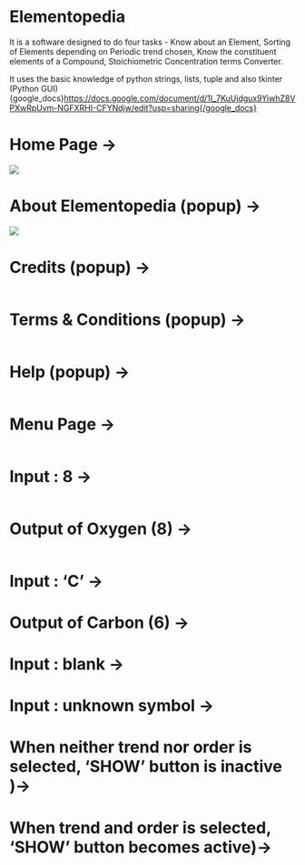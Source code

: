 # Elementopedia

It is a software designed to do four tasks - Know about an Element, Sorting of Elements depending on Periodic trend chosen, Know the constituent elements of a Compound, Stoichiometric Concentration terms Converter. 

It uses the basic knowledge of python strings, lists, tuple and also tkinter (Python GUI)
{google_docs}https://docs.google.com/document/d/1I_7KuUjdgux9YiwhZ8VPXwRpUvm-NGFXRHI-CFYNdjw/edit?usp=sharing{/google_docs}
<br>
<h1>Home Page -></h1>
<img src="https://drive.google.com/uc?export=view&id=13Sui6wpTjJ5Y2iTpMvRcQtDpUYk59s_e">
<h1>About Elementopedia (popup) -></h1>
<img src="https://drive.google.com/uc?export=view&id=1tiOUJ0ODkpLknsM69z71CeFcRmB0tIxl">
<h1>Credits (popup) -></h1>
<img src="">
<h1>Terms & Conditions (popup) -></h1>
<img src="">
<h1>Help (popup) -></h1>
<img src="">
<h1>Menu Page -></h1>
<img src="">
<h1>Input : 8 -></h1>
<img src="">
<h1>Output of Oxygen (8) -></h1>
<img src="">
<h1>Input : ‘C’  -></h1>
<h1>Output of Carbon (6)  -></h1>
<h1>Input : blank -></h1>
<h1>Input : unknown symbol -></h1>
<h1>When neither trend nor order is selected, ‘SHOW’ button is inactive )-></h1>
<h1>When trend and order is selected, ‘SHOW’ button becomes active)-></h1>
<h1></h1>
